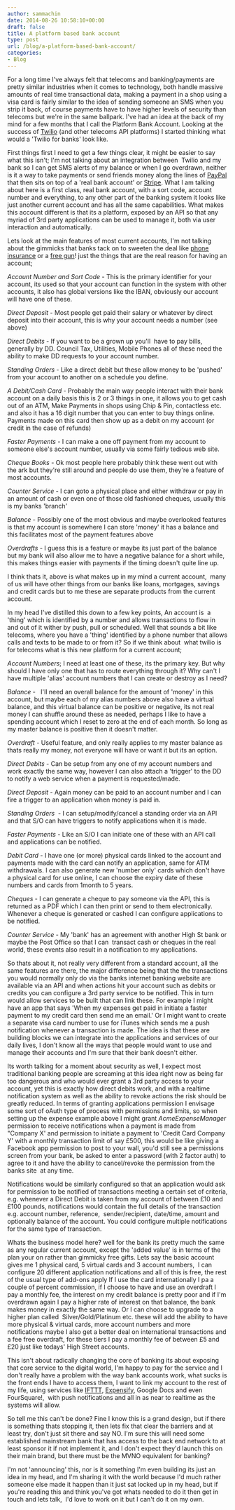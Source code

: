 ```yaml
---
author: sammachin
date: 2014-08-26 10:58:10+00:00
draft: false
title: A platform based bank account
type: post
url: /blog/a-platform-based-bank-account/
categories:
- Blog
---
```


For a long time I've always felt that telecoms and banking/payments are pretty similar industries when it comes to technology, both handle massive amounts of real time transactional data, making a payment in a shop using a visa card is fairly similar to the idea of sending someone an SMS when you strip it back, of course payments have to have higher levels of security than telecoms but we're in the same ballpark. I've had an idea at the back of my mind for a few months that I call the Platform Bank Account. Looking at the success of [Twilio](http://twilio.com) (and other telecoms API platforms) I started thinking what would a 'Twilio for banks' look like.

First things first I need to get a few things clear, it might be easier to say what this isn't; I'm not talking about an integration between  Twilio and my bank so I can get SMS alerts of my balance or when I go overdrawn, neither is it a way to take payments or send friends money along the lines of [PayPal](http://paypal.com) that then sits on top of a 'real bank account' or [Stripe](http://stripe.com). What I am talking about here is a first class, real bank account, with a sort code, account number and everything, to any other part of the banking system it looks like just another current account and has all the same capabilities. What makes this account different is that its a platform, exposed by an API so that any myriad of 3rd party applications can be used to manage it, both via user interaction and automatically.

Lets look at the main features of most current accounts, I'm not talking about the gimmicks that banks tack on to sweeten the deal like [phone insurance](http://www.lloydsbank.com/current-accounts/added-value-accounts/platinum-account.asp?WT.ac=CCAPFOM1) or a [free gun](http://articles.latimes.com/2001/mar/19/business/fi-39732)! just the things that are the real reason for having an account;

_Account Number and Sort Code_ - This is the primary identifier for your account, its used so that your account can function in the system with other accounts, it also has global versions like the IBAN, obviously our account will have one of these.

_Direct Deposit_ - Most people get paid their salary or whatever by direct deposit into their account, this is why your account needs a number (see above)

_Direct Debits_ - If you want to be a grown up you'll  have to pay bills, generally by DD. Council Tax, Utilities, Mobile Phones all of these need the ability to make DD requests to your account number.

_Standing Orders_ - Like a direct debit but these allow money to be 'pushed' from your account to another on a schedule you define.

_A Debit/Cash Card_ - Probably the main way people interact with their bank account on a daily basis this is 2 or 3 things in one, it allows you to get cash out of an ATM, Make Payments in shops using Chip & Pin, contactless etc. and also it has a 16 digit number that you can enter to buy things online. Payments made on this card then show up as a debit on my account (or credit in the case of refunds)

_Faster Payments_ - I can make a one off payment from my account to someone else's account number, usually via some fairly tedious web site.

_Cheque Books_ - Ok most people here probably think these went out with the ark but they're still around and people do use them, they're a feature of most accounts.

_Counter Service_ - I can goto a physical place and either withdraw or pay in an amount of cash or even one of those old fashioned cheques, usually this is my banks 'branch'

_Balance_ - Possibly one of the most obvious and maybe overlooked features is that my account is somewhere I can store 'money' it has a balance and this facilitates most of the payment features above

_Overdrafts_ - I guess this is a feature or maybe its just part of the balance but my bank will also allow me to have a negative balance for a short while, this makes things easier with payments if the timing doesn't quite line up.

I think thats it, above is what makes up in my mind a current account,  many of us will have other things from our banks like loans, mortgages, savings and credit cards but to me these are separate products from the current account.

In my head I've distilled this down to a few key points, An account is  a 'thing' which is identified by a number and allows transactions to flow in and out of it wither by push, pull or scheduled. Well that sounds a bit like telecoms, where you have a 'thing' identified by a phone number that allows calls and texts to be made to or from it? So if we think about  what twilio is for telecoms what is this new platform for a current account;

_Account Numbers_; I need at least one of these, its the primary key. But why should I have only one that has to route everything through it? Why can't I have multiple 'alias' account numbers that I can create or destroy as I need?

_Balance_ -   I'll need an overall balance for the amount of 'money' in this account, but maybe each of my alias numbers above also have a virtual balance, and this virtual balance can be positive or negative, its not real money I can shuffle around these as needed, perhaps I like to have a spending account which I reset to zero at the end of each month. So long as my master balance is positive then it doesn't matter.

_Overdraft_ - Useful feature, and only really applies to my master balance as thats really my money, not everyone will have or want it but its an option.

_Direct Debits_ - Can be setup from any one of my account numbers and work exactly the same way, however I can also attach a 'trigger' to the DD to notify a web service when a payment is requested/made.

_Direct Deposit_ - Again money can be paid to an account number and I can fire a trigger to an application when money is paid in.

_Standing Orders_  - I can setup/modify/cancel a standing order via an API and that S/O can have triggers to notify applications when it is made.

_Faster Payments_ - Like an S/O I can initiate one of these with an API call and applications can be notified.

_Debit Card_ - I have one (or more) physical cards linked to the account and payments made with the card can notify an application, same for ATM withdrawals. I can also generate new 'number only' cards which don't have a physical card for use online, I can choose the expiry date of these numbers and cards from 1month to 5 years.

_Cheques_ - I can generate a cheque to pay someone via the API, this is returned as a PDF which I can then print or send to them electronically. Whenever a cheque is generated or cashed I can configure applications to be notified.

_Counter Service_ - My 'bank' has an agreement with another High St bank or maybe the Post Office so that I can  transact cash or cheques in the real world, these events also result in a notification to my applications.

So thats about it, not really very different from a standard account, all the same features are there, the major difference being that the the transactions you would normally only do via the banks internet banking website are available via an API and when actions hit your account such as debits or credits you can configure a 3rd party service to be notified. This in turn would allow services to be built that can link these. For example I might have an app that says 'When my expenses get paid in initiate a faster payment to my credit card then send me an email.' Or I might want to create a separate visa card number to use for iTunes which sends me a push notification whenever a transaction is made. The idea is that these are building blocks we can integrate into the applications and services of our daily lives, I don't know all the ways that people would want to use and manage their accounts and I'm sure that their bank doesn't either.

Its worth talking for a moment about security as well, I expect most traditional banking people are screaming at this idea right now as being far too dangerous and who would ever grant a 3rd party access to your account, yet this is exactly how direct debits work, and with a realtime notification system as well as the ability to revoke actions the risk should be greatly reduced. In terms of granting applications permission I envisage some sort of oAuth type of process with permissions and limits, so when setting up the expense example above I might grant _AcmeExpenseManager_ permission to receive notifications when a payment is made from "Company X' and permission to initiate a payment to 'Credit Card Company Y' with a monthly transaction limit of say £500, this would be like giving a Facebook app permission to post to your wall, you'd still see a permissions screen from your bank, be asked to enter a password (with 2 factor auth) to agree to it and have the ability to cancel/revoke the permission from the banks site  at any time.

Notifications would be similarly configured so that an application would ask for permission to be notified of transactions meeting a certain set of criteria, e.g. whenever a Direct Debit is taken from my account of between £10 and £100 pounds, notifications would contain the full details of the transaction e.g. account number, reference,  sender/recipient, date/time, amount and optionally balance of the account. You could configure multiple notifications for the same type of transaction.

Whats the business model here? well for the bank its pretty much the same as any regular current account, except the 'added value' is in terms of the plan your on rather than gimmicky free gifts. Lets say the basic account gives me 1 physical card, 5 virtual cards and 3 account numbers,  I can configure 20 different application notifications and all of this is free, the rest of the usual type of add-ons apply If I use the card internationally I pa a couple of percent commission, if I choose to have and use an overdraft I pay a monthly fee, the interest on my credit balance is pretty poor and if I'm overdrawn again I pay a higher rate of interest on that balance, the bank makes money in exactly the same way. Or I can choose to upgrade to a higher plan called  Silver/Gold/Platinum etc. these will add the ability to have more physical & virtual cards, more account numbers and more notifications maybe I also get a better deal on international transactions and a fee free overdraft, for these tiers I pay a monthly fee of between £5 and £20 just like todays' High Street accounts.

This isn't about radically changing the core of banking its about exposing that core service to the digital world, I'm happy to pay for the service and I don't really have a problem with the way bank accounts work, what sucks is the front ends I have to access them, I want to link my account to the rest of my life, using services like [IFTTT](http://ifttt.com), [Expensify](http://expensify.com), Google Docs and even FourSquare!,  with push notifications and all in as near to realtime as the systems will allow.

So tell me this can't be done? Fine I know this is a grand design, but if there is something thats stopping it, then lets fix that clear the barriers and at least try, don't just sit there and say NO. I'm sure this will need some established mainstream bank that has access to the back end network to at least sponsor it if not implement it, and I don't expect they'd launch this on their main brand, but there must be the MVNO equivalent for banking?

I'm not 'announcing' this, nor is it something I'm even building its just an idea in my head, and I'm sharing it with the world because I'd much rather someone else made it happen than it just sat locked up in my head, but if you're reading this and think you've got whats needed to do it then get in touch and lets talk,  I'd love to work on it but I can't do it on my own.








